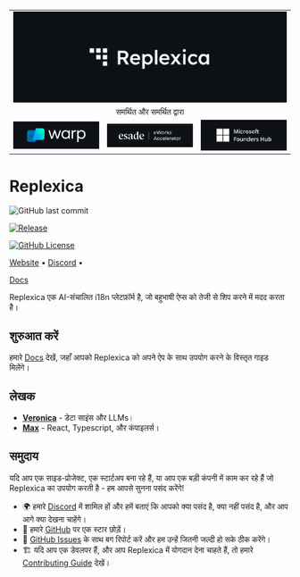 <table width="100%">
    <tr>
        <td colspan="3">
            <a href="https://replexica.com">
                <img src="./content/banner.dark.png" width="100%" />
            </a>
        </td>
    </tr>
    <tr>
        <td colspan="3" align="center">
            समर्थित और समर्थित द्वारा
        </td>
    </tr>
    <tr>
        <td width="33%">
            <a target="_blank" href="https://www.warp.dev/?utm_source=github&utm_medium=referral&utm_campaign=replexica_20240626">
                <img src="./content/warp.dark.png" />
            </a>
        </td>
        <td width="33%">
            <a target="_blank" href="https://www.esade.edu/en/learning-innovation/rambla/eworks">
                <img src="./content/eworks.dark.png" />
            </a>
        </td>
        <td width="33%">
            <a target="_blank" href="https://foundershub.startups.microsoft.com">
                <img src="./content/ms-f-hub.dark.png" />
            </a>
        </td>
    </tr>
</table>


# Replexica



![GitHub last commit](https://img.shields.io/github/last-commit/replexica/replexica)


[![Release](https://github.com/replexica/replexica/actions/workflows/release.yml/badge.svg)](https://github.com/replexica/replexica/actions/workflows/release.yml)


[![GitHub License](https://img.shields.io/github/license/replexica/replexica)](https://github.com/replexica/replexica/blob/main/LICENSE.md)


[Website](https://replexica.com) •
[Discord](https://replexica.com/go/discord) •

[Docs](https://replexica.com/go/docs)


Replexica एक AI-संचालित i18n प्लेटफ़ॉर्म है, जो बहुभाषी ऐप्स को तेजी से शिप करने में मदद करता है।


## शुरुआत करें


हमारे [Docs](https://replexica.com/go/docs) देखें, जहाँ आपको Replexica को अपने ऐप के साथ उपयोग करने के विस्तृत गाइड मिलेंगे।


## लेखक


* **[Veronica](https://github.com/vrcprl)** - डेटा साइंस और LLMs।
* **[Max](https://github.com/maxprilutskiy)** - React, Typescript, और कंपाइलर्स।


## समुदाय


यदि आप एक साइड-प्रोजेक्ट, एक स्टार्टअप बना रहे हैं, या आप एक बड़ी कंपनी में काम कर रहे हैं जो Replexica का उपयोग करती है - हम आपसे सुनना पसंद करेंगे!

* 🌍 हमारे [Discord](https://discord.gg/GeK6AuSqzw) में शामिल हों और हमें बताएं कि आपको क्या पसंद है, क्या नहीं पसंद है, और आप आगे क्या देखना चाहेंगे।
* 🌟 हमारे [GitHub](https://github.com/replexica/replexica) पर एक स्टार छोड़ें।
* 🐞 [GitHub Issues](https://github.com/replexica/replexica/issues) के साथ बग रिपोर्ट करें और हम उन्हें जितनी जल्दी हो सके ठीक करेंगे।
* 🏗️ यदि आप एक डेवलपर हैं, और आप Replexica में योगदान देना चाहते हैं, तो हमारे [Contributing Guide](./CONTRIBUTING.md) देखें।
